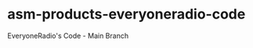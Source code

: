 asm-products-everyoneradio-code
===============================

EveryoneRadio's Code - Main Branch
